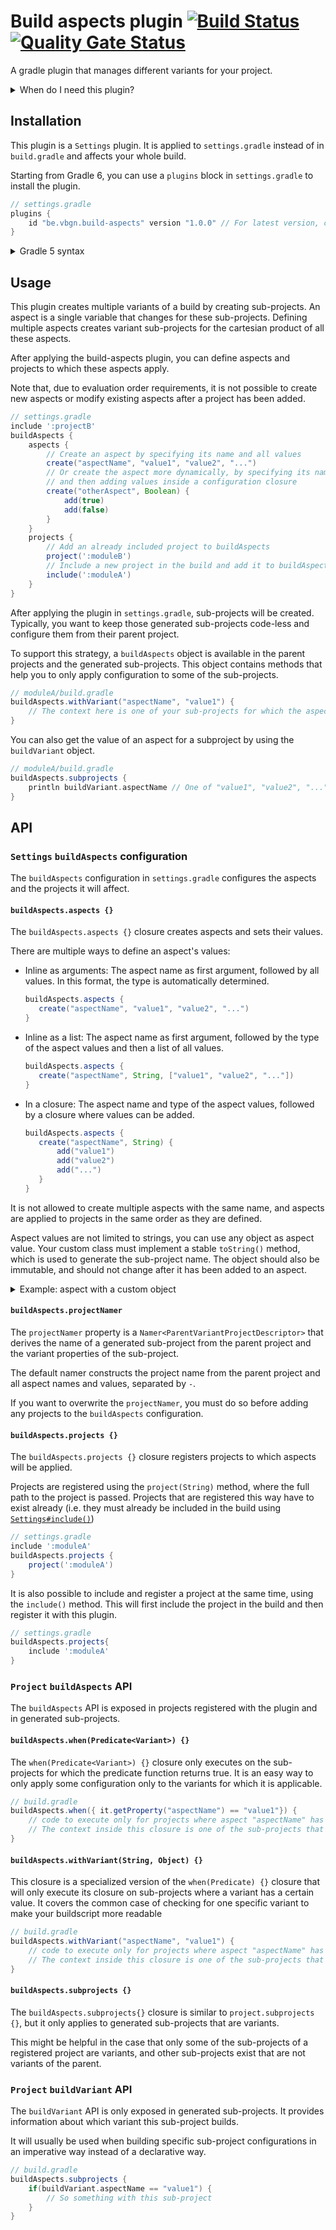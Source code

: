 # Build aspects plugin [![Build Status](https://travis-ci.org/vierbergenlars/build-aspects-gradle-plugin.svg?branch=master)](https://travis-ci.org/vierbergenlars/build-aspects-gradle-plugin) [![Quality Gate Status](https://sonarcloud.io/api/project_badges/measure?project=vierbergenlars_build-aspects-gradle-plugin&metric=alert_status)](https://sonarcloud.io/dashboard?id=vierbergenlars_build-aspects-gradle-plugin)

A gradle plugin that manages different variants for your project.

<details>
<summary>
When do I need this plugin?
</summary>

When your `settings.gradle` file looks like this, you might be a developer that maintains an extension for multiple non-backwards compatible versions of a platform.

```groovy
include ':projectA'
include ':projectA:projectA-1.0-community'
include ':projectA:projectA-1.0-enterprise'
include ':projectA:projectA-2.0-community'
include ':projectA:projectA-2.0-enterprise'
include ':projectB'
include ':projectB:projectB-1.0-community'
include ':projectB:projectB-1.0-enterprise'
include ':projectB:projectB-2.0-community'
include ':projectB:projectB-2.0-enterprise'
```

In your `build.gradle`, you have probably extracted out common parts to the parent project.
You now have to resort to parsing project names to determine which variant you are creating, or duplicate this knowledge in each subproject.

This plugin can solve these problems by automatically giving you access to the variants you are building in each project.

Your new `settings.gradle` looks like this:

```groovy
buildAspects { 
    aspects {
        create('systemVersion', '1.0', '2.0')
        create('systemEdition', 'community', 'enterprise')
    }
    projects {
        include ':projectA'
        include ':projectB'
    }
}
```

Your `build.gradle` may look like this:

```groovy
// projectA/build.gradle
subprojects {
    // Common code for all subprojects
    if(buildVariant.systemEdition == "community") {
        // Some special case for community projects
    }
    dependencies {
        compileOnly "org.example:system:system-api:${buildVariant.systemVersion}"
    }
}
```
</details>

## Installation

This plugin is a `Settings` plugin. It is applied to `settings.gradle` instead of in `build.gradle` and affects your whole build.

Starting from Gradle 6, you can use a `plugins` block in  `settings.gradle` to install the plugin. 

```groovy
// settings.gradle
plugins {
    id "be.vbgn.build-aspects" version "1.0.0" // For latest version, check https://plugins.gradle.org/plugin/be.vbgn.build-aspects
}
```

<details>
<summary>Gradle 5 syntax</summary>

```groovy
// settings.gradle
buildscript {
    dependencies {
        classpath 'be.vbgn.gradle:build-aspects-plugin:1.0.0' // For latest version, check https://plugins.gradle.org/plugin/be.vbgn.build-aspects
    }
}
apply plugin: be.vbgn.gradle.buildaspects.BuildAspectsPlugin
```

</details>

## Usage

This plugin creates multiple variants of a build by creating sub-projects.
An aspect is a single variable that changes for these sub-projects.
Defining multiple aspects creates variant sub-projects for the cartesian product of all these aspects.

After applying the build-aspects plugin, you can define aspects and projects to which these aspects apply.

Note that, due to evaluation order requirements, it is not possible to create new aspects or modify existing aspects after a project has been added.

```groovy
// settings.gradle
include ':projectB'
buildAspects {
    aspects {
        // Create an aspect by specifying its name and all values
        create("aspectName", "value1", "value2", "...")
        // Or create the aspect more dynamically, by specifying its name and type
        // and then adding values inside a configuration closure
        create("otherAspect", Boolean) {
            add(true)
            add(false)
        }
    }
    projects {
        // Add an already included project to buildAspects
        project(':moduleB')
        // Include a new project in the build and add it to buildAspects
        include(':moduleA')
    }
}
```

After applying the plugin in `settings.gradle`, sub-projects will be created.
Typically, you want to keep those generated sub-projects code-less and configure them from their parent project.

To support this strategy, a `buildAspects` object is available in the parent projects and the generated sub-projects.
This object contains methods that help you to only apply configuration to some of the sub-projects.

```groovy
// moduleA/build.gradle
buildAspects.withVariant("aspectName", "value1") {
    // The context here is one of your sub-projects for which the aspect "aspectName" is "value1"
}
```

You can also get the value of an aspect for a subproject by using the `buildVariant` object.

```groovy
// moduleA/build.gradle
buildAspects.subprojects {
    println buildVariant.aspectName // One of "value1", "value2", "..." depending on which subproject you are working on.
}
```

## API

### `Settings` `buildAspects` configuration

The `buildAspects` configuration in `settings.gradle` configures the aspects and the projects it will affect.

#### `buildAspects.aspects {}`

The `buildAspects.aspects {}` closure creates aspects and sets their values.

There are multiple ways to define an aspect's values:

 * Inline as arguments: The aspect name as first argument, followed by all values. In this format, the type is automatically determined.
    ```groovy
    buildAspects.aspects {
       create("aspectName", "value1", "value2", "...")
    }
    ```
 * Inline as a list: The aspect name as first argument, followed by the type of the aspect values and then a list of all values.
    ```groovy
    buildAspects.aspects {
       create("aspectName", String, ["value1", "value2", "..."])
    }
    ```
 * In a closure: The aspect name and type of the aspect values, followed by a closure where values can be added.
    ```groovy
   buildAspects.aspects {
       create("aspectName", String) {
           add("value1")
           add("value2")
           add("...")
       }
   }
    ```

It is not allowed to create multiple aspects with the same name, and aspects are applied to projects in the same order as they are defined.

Aspect values are not limited to strings, you can use any object as aspect value.
Your custom class must implement a stable `toString()` method, which is used to generate the sub-project name.
The object should also be immutable, and should not change after it has been added to an aspect.

<details>
<summary>Example: aspect with a custom object</summary>

```groovy
// settings.gradle
class SystemVersion {
    final String systemVersion
    final String databaseVersion
    SystemVersion(String systemVersion, String databaseVersion) {
        this.systemVersion = systemVersion
        this.databaseVersion = databaseVersion
    }
    String toString() {
        return this.systemVersion+"-"+this.databaseVersion;
    }
}

buildAspects {
    aspects {
        create("systemVersion", SystemVersion) {
            add(new SystemVersion("1.0", "1.2"))
            add(new SystemVersion("1.0", "1.3"))
            add(new SystemVersion("2.0", "1.3"))
        }
    }
}
```

</details>

#### `buildAspects.projectNamer`

The `projectNamer` property is a `Namer<ParentVariantProjectDescriptor>` that derives the name of a generated sub-project from the parent project and the variant properties of the sub-project.

The default namer constructs the project name from the parent project and all aspect names and values, separated by `-`.

If you want to overwrite the `projectNamer`, you must do so before adding any projects to the `buildAspects` configuration.

#### `buildAspects.projects {}`

The `buildAspects.projects {}` closure registers projects to which aspects will be applied.

Projects are registered using the `project(String)` method, where the full path to the project is passed.
Projects that are registered this way have to exist already (i.e. they must already be included in the build using [`Settings#include()`](https://docs.gradle.org/current/dsl/org.gradle.api.initialization.Settings.html#org.gradle.api.initialization.Settings:include(java.lang.String[])))

```groovy
// settings.gradle
include ':moduleA'
buildAspects.projects {
    project(':moduleA')
}
```

It is also possible to include and register a project at the same time, using the `include()` method.
This will first include the project in the build and then register it with this plugin.

```groovy
// settings.gradle
buildAspects.projects{
    include ':moduleA'
}
```

### `Project` `buildAspects` API

The `buildAspects` API is exposed in projects registered with the plugin and in generated sub-projects.

#### `buildAspects.when(Predicate<Variant>) {}`

The `when(Predicate<Variant>) {}` closure only executes on the sub-projects for which the predicate function returns true.
It is an easy way to only apply some configuration only to the variants for which it is applicable.

```groovy
// build.gradle
buildAspects.when({ it.getProperty("aspectName") == "value1"}) {
    // code to execute only for projects where aspect "aspectName" has value "value1"
    // The context inside this closure is one of the sub-projects that matched the predicate
}
```

#### `buildAspects.withVariant(String, Object) {}`

This closure is a specialized version of the `when(Predicate) {}` closure that will only execute its closure on sub-projects where a variant has a certain value.
It covers the common case of checking for one specific variant to make your buildscript more readable

```groovy
// build.gradle
buildAspects.withVariant("aspectName", "value1") {
    // code to execute only for projects where aspect "aspectName" has value "value1"
    // The context inside this closure is one of the sub-projects that matched the predicate
}
```

#### `buildAspects.subprojects {}`

The `buildAspects.subprojects{}` closure is similar to `project.subprojects {}`, but it only applies to generated sub-projects that are variants.

This might be helpful in the case that only some of the sub-projects of a registered project are variants, and other sub-projects exist that are not variants of the parent. 

### `Project` `buildVariant` API

The `buildVariant` API is only exposed in generated sub-projects.
It provides information about which variant this sub-project builds. 

It will usually be used when building specific sub-project configurations in an imperative way instead of a declarative way.

```groovy
// build.gradle
buildAspects.subprojects {
    if(buildVariant.aspectName == "value1") {
        // So something with this sub-project
    }
}
```


